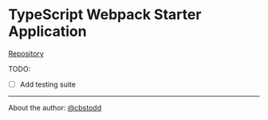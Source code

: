 
# TypeScript Webpack Starter Application

[Repository]( https://github.com/cbstodd/ts-webpack-starter.git)

TODO:

-[ ] Add testing suite

---
About the author: [@cbstodd](https://colinstodd.com)